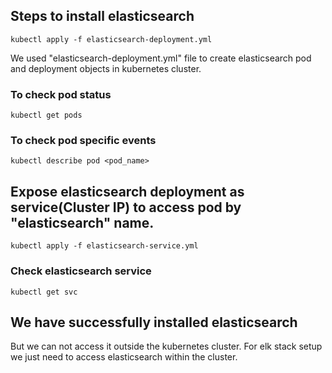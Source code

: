## Steps to install elasticsearch
```
kubectl apply -f elasticsearch-deployment.yml
``` 

We used "elasticsearch-deployment.yml" file to create elasticsearch pod and deployment objects in kubernetes cluster.

### To check pod status 
```
kubectl get pods
```
### To check pod specific events
```
kubectl describe pod <pod_name>
```

##  Expose elasticsearch deployment as service(Cluster IP) to access pod by "elasticsearch" name.
```
kubectl apply -f elasticsearch-service.yml
```

### Check elasticsearch service
```
kubectl get svc
```
## We have successfully installed elasticsearch
But we can not access it outside the kubernetes cluster.
For elk stack setup we just need to access elasticsearch within the cluster.